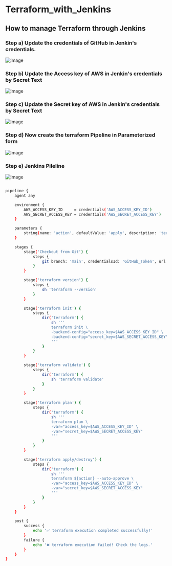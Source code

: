 # Terraform_with_Jenkins

## How to manage Terraform through Jenkins

### Step a) Update the credentials of GitHub in Jenkin's credentials.

![image](https://github.com/user-attachments/assets/28a12651-8a79-40c4-b6a4-f7b6303d6980)

### Step b) Update the Access key of AWS in Jenkin's credentials by Secret Text

![image](https://github.com/user-attachments/assets/b55565da-b86f-46cd-b3d2-b4f78c19c34c)

### Step c) Update the Secret key of AWS in Jenkin's credentials by Secret Text

![image](https://github.com/user-attachments/assets/57a9b932-fa8a-4bad-b8cb-b38b109b728b)

### Step d) Now create the terraform Pipeline in Parameterized form

![image](https://github.com/user-attachments/assets/f1a5c823-9dbe-4911-8c7c-fe0ca5d9fd44)

### Step e) Jenkins Pileline

![image](https://github.com/user-attachments/assets/88a213b0-cf62-4816-a1be-cf9569d85590)

````bash

pipeline {
    agent any

    environment {
        AWS_ACCESS_KEY_ID     = credentials('AWS_ACCESS_KEY_ID')
        AWS_SECRET_ACCESS_KEY = credentials('AWS_SECRET_ACCESS_KEY')
    }

    parameters {
        string(name: 'action', defaultValue: 'apply', description: 'terraform action: apply or destroy')
    }

    stages {
        stage('Checkout from Git') {                        
            steps {
                git branch: 'main', credentialsId: 'GitHub_Token', url: 'https://github.com/Aseemakram19/starbucks-kubernetes.git'
            }
        }

        stage('terraform version') {
            steps {
                sh 'terraform --version'
            }
        }

        stage('terraform init') {
            steps {
                dir('terraform') {
                    sh '''
                    terraform init \
                    -backend-config="access_key=$AWS_ACCESS_KEY_ID" \
                    -backend-config="secret_key=$AWS_SECRET_ACCESS_KEY"
                    '''
                }
            }
        }

        stage('terraform validate') {
            steps {
                dir('terraform') {
                    sh 'terraform validate'
                }
            }
        }

        stage('terraform plan') {
            steps {
                dir('terraform') {
                    sh '''
                    terraform plan \
                    -var="access_key=$AWS_ACCESS_KEY_ID" \
                    -var="secret_key=$AWS_SECRET_ACCESS_KEY"
                    '''
                }
            }
        }

        stage('terraform apply/destroy') {
            steps {
                dir('terraform') {
                    sh '''
                    terraform ${action} --auto-approve \
                    -var="access_key=$AWS_ACCESS_KEY_ID" \
                    -var="secret_key=$AWS_SECRET_ACCESS_KEY"
                    '''
                }
            }
        }
    }

    post {
        success {
            echo '✅ terraform execution completed successfully!'
        }
        failure {
            echo '❌ terraform execution failed! Check the logs.'
        }
    }
}

````

